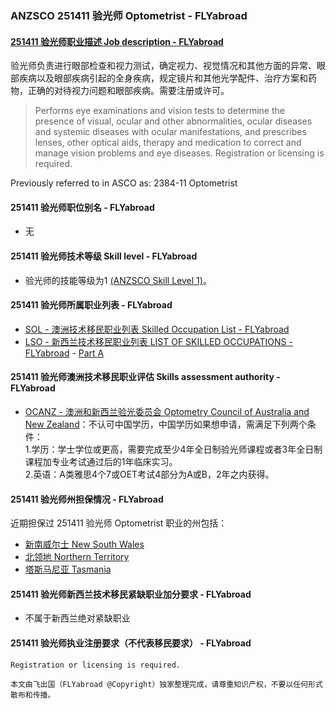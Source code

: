 ### ANZSCO 251411 验光师 Optometrist - FLYabroad ###

####  [251411 验光师职业描述 Job description - FLYabroad](http://www.flyabroadvisa.com/anzsco/2514.html#251411)

验光师负责进行眼部检查和视力测试，确定视力、视觉情况和其他方面的异常、眼部疾病以及眼部疾病引起的全身疾病，规定镜片和其他光学配件、治疗方案和药物，正确的对待视力问题和眼部疾病。需要注册或许可。

> Performs eye examinations and vision tests to determine the presence of visual, ocular and other abnormalities, ocular diseases and systemic diseases with ocular manifestations, and prescribes lenses, other optical aids, therapy and medication to correct and manage vision problems and eye diseases. Registration or licensing is required.

Previously referred to in ASCO as:
2384-11 Optometrist

#### 251411 验光师职位别名 - FLYabroad
 
- 无

#### 251411 验光师技术等级 Skill level - FLYabroad

- 验光师的技能等级为1 [(ANZSCO Skill Level 1)](http://www.flyabroadvisa.com/anzsco/)。

#### 251411 验光师所属职业列表 - FLYabroad

- [SOL - 澳洲技术移民职业列表 Skilled Occupation List - FLYabroad](http://www.flyabroadvisa.com/sol/)
- [LSO - 新西兰技术移民职业列表 LIST OF SKILLED OCCUPATIONS - FLYabroad](http://nz.flyabroadvisa.com/lso/) - [Part A](parta)

#### 251411 验光师澳洲技术移民职业评估 Skills assessment authority - FLYabroad

- [OCANZ - 澳洲和新西兰验光委员会 Optometry Council of Australia and New Zealand](http://www.flyabroadvisa.com/ass/ocanz.html)：不认可中国学历，中国学历如果想申请，需满足下列两个条件：   
1.学历：学士学位或更高，需要完成至少4年全日制验光师课程或者3年全日制课程加专业考试通过后的1年临床实习。   
2.英语：A类雅思4个7或OET考试4部分为A或B，2年之内获得。

#### 251411 验光师州担保情况 - FLYabroad

近期担保过 251411 验光师 Optometrist 职业的州包括：

- [新南威尔士 New South Wales](http://www.flyabroadvisa.com/zdb/nsw.html)
- [北领地 Northern Territory](http://www.flyabroadvisa.com/zdb/nt.html)
- [塔斯马尼亚 Tasmania](http://www.flyabroadvisa.com/zdb/tas.html)

#### 251411 验光师新西兰技术移民紧缺职业加分要求 - FLYabroad

- 不属于新西兰绝对紧缺职业 

#### 251411 验光师执业注册要求（不代表移民要求） - FLYabroad

    Registration or licensing is required.

`本文由飞出国（FLYabroad @Copyright）独家整理完成，请尊重知识产权，不要以任何形式散布和传播。`